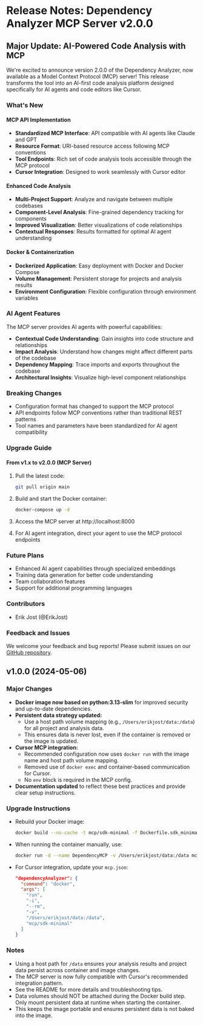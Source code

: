 # Release Notes: Dependency Analyzer MCP Server v2.0.0

## Major Update: AI-Powered Code Analysis with MCP

We're excited to announce version 2.0.0 of the Dependency Analyzer, now available as a Model Context Protocol (MCP) server! This release transforms the tool into an AI-first code analysis platform designed specifically for AI agents and code editors like Cursor.

### What's New

#### MCP API Implementation
- **Standardized MCP Interface**: API compatible with AI agents like Claude and GPT
- **Resource Format**: URI-based resource access following MCP conventions
- **Tool Endpoints**: Rich set of code analysis tools accessible through the MCP protocol
- **Cursor Integration**: Designed to work seamlessly with Cursor editor

#### Enhanced Code Analysis
- **Multi-Project Support**: Analyze and navigate between multiple codebases
- **Component-Level Analysis**: Fine-grained dependency tracking for components
- **Improved Visualization**: Better visualizations of code relationships
- **Contextual Responses**: Results formatted for optimal AI agent understanding

#### Docker & Containerization
- **Dockerized Application**: Easy deployment with Docker and Docker Compose
- **Volume Management**: Persistent storage for projects and analysis results
- **Environment Configuration**: Flexible configuration through environment variables

### AI Agent Features

The MCP server provides AI agents with powerful capabilities:

- **Contextual Code Understanding**: Gain insights into code structure and relationships
- **Impact Analysis**: Understand how changes might affect different parts of the codebase
- **Dependency Mapping**: Trace imports and exports throughout the codebase
- **Architectural Insights**: Visualize high-level component relationships

### Breaking Changes
- Configuration format has changed to support the MCP protocol
- API endpoints follow MCP conventions rather than traditional REST patterns
- Tool names and parameters have been standardized for AI agent compatibility

### Upgrade Guide

#### From v1.x to v2.0.0 (MCP Server)
1. Pull the latest code:
   ```bash
   git pull origin main
   ```

2. Build and start the Docker container:
   ```bash
   docker-compose up -d
   ```

3. Access the MCP server at http://localhost:8000

4. For AI agent integration, direct your agent to use the MCP protocol endpoints

### Future Plans
- Enhanced AI agent capabilities through specialized embeddings
- Training data generation for better code understanding
- Team collaboration features
- Support for additional programming languages

### Contributors
- Erik Jost (@ErikJost)

### Feedback and Issues
We welcome your feedback and bug reports! Please submit issues on our [GitHub repository](https://github.com/ErikJost/dependency-analyzer/issues).

## v1.0.0 (2024-05-06)

### Major Changes
- **Docker image now based on python:3.13-slim** for improved security and up-to-date dependencies.
- **Persistent data strategy updated:**
  - Use a host path volume mapping (e.g., `/Users/erikjost/data:/data`) for all project and analysis data.
  - This ensures data is never lost, even if the container is removed or the image is updated.
- **Cursor MCP integration:**
  - Recommended configuration now uses `docker run` with the image name and host path volume mapping.
  - Removed use of `docker exec` and container-based communication for Cursor.
  - No `env` block is required in the MCP config.
- **Documentation updated** to reflect these best practices and provide clear setup instructions.

### Upgrade Instructions
- Rebuild your Docker image:
  ```bash
  docker build --no-cache -t mcp/sdk-minimal -f Dockerfile.sdk_minimal .
  ```
- When running the container manually, use:
  ```bash
  docker run -d --name DependencyMCP -v /Users/erikjost/data:/data mcp/sdk-minimal
  ```
- For Cursor integration, update your `mcp.json`:
  ```json
  "dependencyAnalyzer": {
    "command": "docker",
    "args": [
      "run",
      "-i",
      "--rm",
      "-v",
      "/Users/erikjost/data:/data",
      "mcp/sdk-minimal"
    ]
  }
  ```

### Notes
- Using a host path for `/data` ensures your analysis results and project data persist across container and image changes.
- The MCP server is now fully compatible with Cursor's recommended integration pattern.
- See the README for more details and troubleshooting tips.
- Data volumes should NOT be attached during the Docker build step. Only mount persistent data at runtime when starting the container.
- This keeps the image portable and ensures persistent data is not baked into the image. 